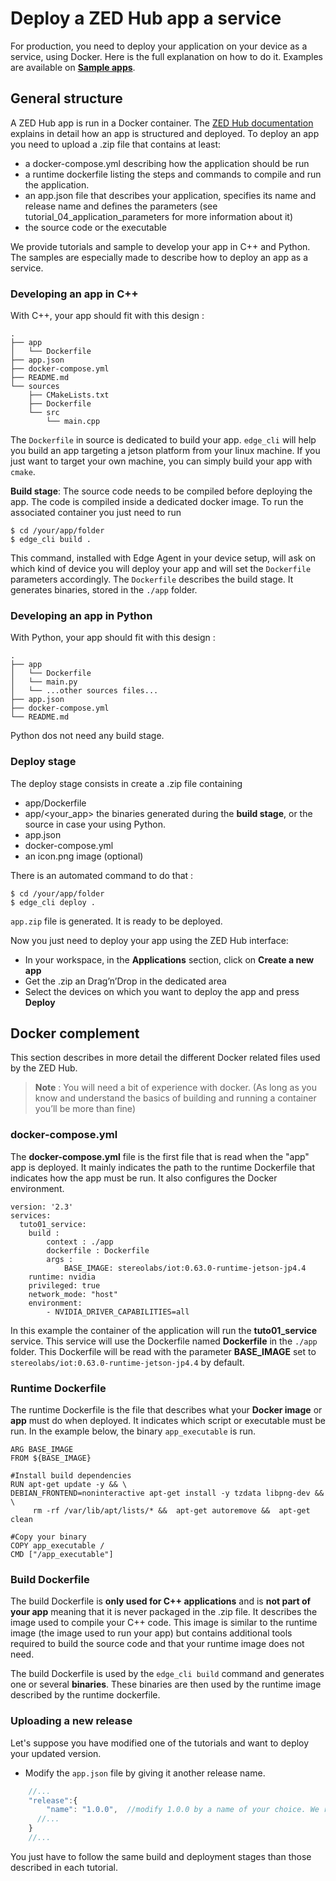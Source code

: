# Deploy a ZED Hub app a service

For production, you need to deploy your application on your device as a service, using Docker.
Here is the full explanation on how to do it. Examples are available on [**Sample apps**](./samples/).

## General structure
A ZED Hub app is run in a Docker container. The [ZED Hub documentation](https://www.stereolabs.com/docs/cloud/applications/) explains in detail how an app is structured and deployed.
To deploy an app you need to upload a .zip file that contains at least:
- a docker-compose.yml describing how the application should be run
- a runtime dockerfile listing the steps and commands to compile and run the application.
- an app.json file that describes your application, specifies its name and release name and defines the parameters (see tutorial_04_application_parameters for more information about it)
- the source code or the executable

We provide tutorials and sample to develop your app in C++ and Python. The samples are especially made to describe how to deploy an app as a service.

### Developing an app in C++

With C++, your app should fit with this design :

```
.
├── app
│   └── Dockerfile
├── app.json
├── docker-compose.yml
├── README.md
└── sources
    ├── CMakeLists.txt
    ├── Dockerfile
    └── src
        └── main.cpp
```
The `Dockerfile` in source is dedicated to build your app. `edge_cli` will help you build an app targeting a jetson platform from your linux machine. If you just want to target your own machine, you can simply build your app with `cmake`.

**Build stage**:
The source code needs to be compiled before deploying the app. The code is compiled inside a dedicated docker image. To run the associated container you just need to run
```
$ cd /your/app/folder
$ edge_cli build .
```
This command, installed with Edge Agent in your device setup, will ask on which kind of device you will deploy your app and will set the `Dockerfile` parameters accordingly. The `Dockerfile` describes the build stage. It generates binaries, stored in the `./app` folder.

### Developing an app in Python
With Python, your app should fit with this design :

```
.
├── app
│   └── Dockerfile
│   └── main.py
│   └── ...other sources files...
├── app.json
├── docker-compose.yml
└── README.md

```
Python dos not need any build stage.

### Deploy stage
The deploy stage consists in create a .zip file containing
- app/Dockerfile
- app/<your_app> the binaries generated during the **build stage**, or the source in case your using Python.
- app.json
- docker-compose.yml
- an icon.png image (optional)

There is an automated command to do that :
```
$ cd /your/app/folder
$ edge_cli deploy .
```
`app.zip` file is generated. It is ready to be deployed.

Now you just need to deploy your app using the ZED Hub interface:
- In your workspace, in the **Applications** section, click on **Create a new app**
- Get the .zip an Drag’n’Drop in the dedicated area
- Select the devices on which you want to deploy the app and press **Deploy**


## Docker complement
This section describes in more detail the different Docker related files used by the ZED Hub.

> **Note** : You will need a bit of experience with docker. (As long as you know and understand the basics of building and running a container you’ll be more than fine)

### docker-compose.yml
The **docker-compose.yml** file is the first file that is read when the "app" app is deployed. It mainly indicates the path to the runtime Dockerfile that indicates how the app must be run. It also configures the Docker environment.
```
version: '2.3'
services:
  tuto01_service:
    build :
        context : ./app
        dockerfile : Dockerfile
        args :
            BASE_IMAGE: stereolabs/iot:0.63.0-runtime-jetson-jp4.4
    runtime: nvidia
    privileged: true
    network_mode: "host"
    environment:
        - NVIDIA_DRIVER_CAPABILITIES=all
```

In this example the container of the application will run the **tuto01_service** service. This service will use the Dockerfile named **Dockerfile** in the `./app` folder. This Dockerfile will be read with the parameter **BASE_IMAGE** set to `stereolabs/iot:0.63.0-runtime-jetson-jp4.4` by default.


### Runtime Dockerfile

The runtime Dockerfile is the file that describes what your **Docker image** or **app** must do when deployed. It indicates which script or executable must be run. In the example below, the binary `app_executable` is run.

```
ARG BASE_IMAGE
FROM ${BASE_IMAGE}

#Install build dependencies
RUN apt-get update -y && \
DEBIAN_FRONTEND=noninteractive apt-get install -y tzdata libpng-dev && \
     rm -rf /var/lib/apt/lists/* &&  apt-get autoremove &&  apt-get clean

#Copy your binary
COPY app_executable /
CMD ["/app_executable"]

```

### Build Dockerfile

The build Dockerfile is **only used for C++ applications** and is **not part of your app** meaning that it is never packaged in the .zip file. It describes the image used to compile your C++ code. This image is similar to the runtime image (the image used to run your app) but contains additional tools required to build the source code and that your runtime image does not need.

The build Dockerfile is used by the `edge_cli build` command and generates one or several **binaries**. These binaries are then used by the runtime image described by the runtime dockerfile.

### Uploading a new release
Let's suppose you have modified one of the tutorials and want to deploy your updated version.

- Modify the `app.json` file by giving it another release name.
```js
    //...
    "release":{
        "name": "1.0.0",  //modify 1.0.0 by a name of your choice. We recommend to keep the x.x.x version scheme
      //...
    }
    //...
```
You just have to follow the same build and deployment stages than those described in each tutorial.

